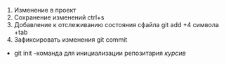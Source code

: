 1. Изменение в проект
2. Сохранение изменений ctrl+s
3. Добавление к отслеживанию состояния сфайла git add +4 символа +tab
4. Зафиксировать изменения git commit

* git init -команда для инициализации репозитария
*курсив*